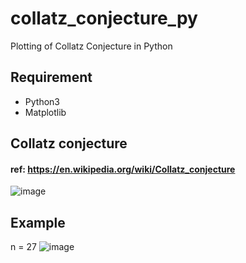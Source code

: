 # collatz_conjecture_py
Plotting of Collatz Conjecture in Python

## Requirement
- Python3
- Matplotlib

## Collatz conjecture
#### ref: https://en.wikipedia.org/wiki/Collatz_conjecture
![image](https://user-images.githubusercontent.com/45909337/128587913-3abc1eff-38c9-4bdf-afec-b8bb2fff094b.png)

## Example
n = 27
![image](https://user-images.githubusercontent.com/45909337/128587948-5cae8901-a27b-4ee3-ba94-bac078019fe1.png)



